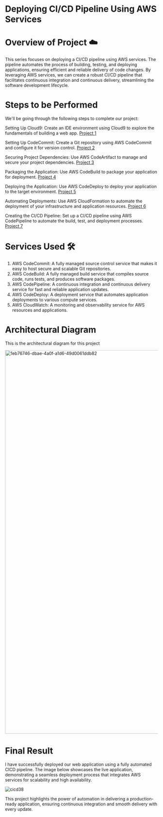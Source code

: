 # Deploying CI/CD Pipeline Using AWS Services 

# Overview of Project ☁️
This series focuses on deploying a CI/CD pipeline using AWS services. The pipeline automates the process of building, testing, and deploying applications, ensuring efficient and reliable delivery of code changes. By leveraging AWS services, we can create a robust CI/CD pipeline that facilitates continuous integration and continuous delivery, streamlining the software development lifecycle.

# Steps to be Performed
We'll be going through the following steps to complete our project:

Setting Up Cloud9: Create an IDE environment using Cloud9 to explore the fundamentals of building a web app.
[Project 1](https://bit.ly/3XYmWUJ)

Setting Up CodeCommit: Create a Git repository using AWS CodeCommit and configure it for version control.
[Project 2](https://bit.ly/4eeRFSV)

Securing Project Dependencies: Use AWS CodeArtifact to manage and secure your project dependencies.
[Project 3](https://bit.ly/3ZEm8W9)

Packaging the Application: Use AWS CodeBuild to package your application for deployment.
[Project 4](https://bit.ly/3ZGoFPM)

Deploying the Application: Use AWS CodeDeploy to deploy your application to the target environment.
[Project 5](https://bit.ly/3N1fSjI)

Automating Deployments: Use AWS CloudFormation to automate the deployment of your infrastructure and application resources.
[Project 6](https://bit.ly/3TQ8rj4)

Creating the CI/CD Pipeline: Set up a CI/CD pipeline using AWS CodePipeline to automate the build, test, and deployment processes.
[Project 7](https://bit.ly/4erIaAb)

# Services Used 🛠
1. AWS CodeCommit: A fully managed source control service that makes it easy to host secure and scalable Git repositories.
2. AWS CodeBuild: A fully managed build service that compiles source code, runs tests, and produces software packages.
3. AWS CodePipeline: A continuous integration and continuous delivery service for fast and reliable application updates.
4. AWS CodeDeploy: A deployment service that automates application deployments to various compute services.
5. AWS CloudWatch: A monitoring and observability service for AWS resources and applications.

# Architectural Diagram
This is the architectural diagram for this project

<img width="1259" alt="1eb76746-dbae-4a0f-a1d6-49d0061ddb82" src="https://github.com/user-attachments/assets/847ec042-9b55-4680-947b-6e3b1ae31745">

# Final Result
I have successfully deployed our web application using a fully automated CICD pipeline. The image below showcases the live application, demonstrating a seamless deployment process that integrates AWS services for scalability and high availability.

![cicd38](https://github.com/user-attachments/assets/1aeff07c-988e-45b5-a599-369e2a4a156a)

This project highlights the power of automation in delivering a production-ready application, ensuring continuous integration and smooth delivery with every update.




